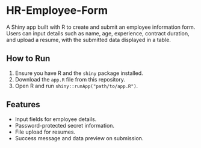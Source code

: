 # HR-Employee-Form

A Shiny app built with R to create and submit an employee information form. Users can input details such as name, age, experience, contract duration, and upload a resume, with the submitted data displayed in a table.

## How to Run
1. Ensure you have R and the `shiny` package installed.
2. Download the `app.R` file from this repository.
3. Open R and run `shiny::runApp("path/to/app.R")`.

## Features
- Input fields for employee details.
- Password-protected secret information.
- File upload for resumes.
- Success message and data preview on submission.
